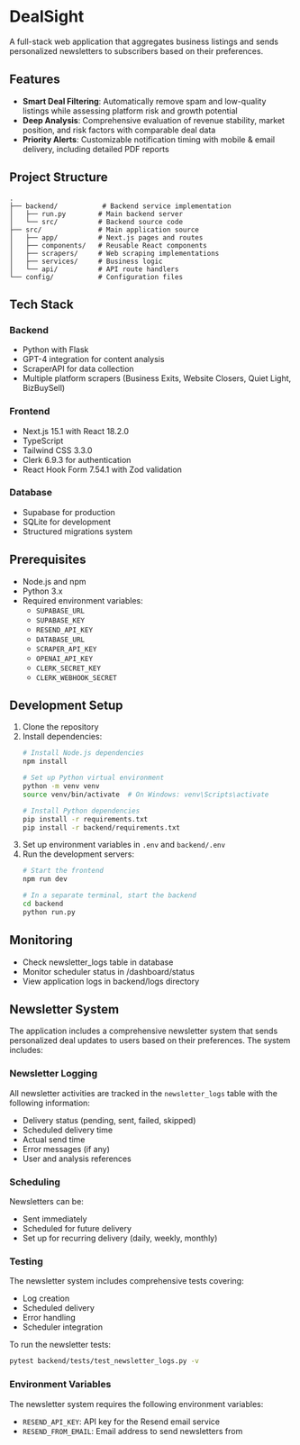 # DealSight

A full-stack web application that aggregates business listings and sends personalized newsletters to subscribers based on their preferences.

## Features

- **Smart Deal Filtering**: Automatically remove spam and low-quality listings while assessing platform risk and growth potential
- **Deep Analysis**: Comprehensive evaluation of revenue stability, market position, and risk factors with comparable deal data
- **Priority Alerts**: Customizable notification timing with mobile & email delivery, including detailed PDF reports

## Project Structure

```
.
├── backend/           # Backend service implementation
│   ├── run.py        # Main backend server
│   └── src/          # Backend source code
├── src/              # Main application source
│   ├── app/          # Next.js pages and routes
│   ├── components/   # Reusable React components
│   ├── scrapers/     # Web scraping implementations
│   ├── services/     # Business logic
│   └── api/          # API route handlers
└── config/           # Configuration files
```

## Tech Stack

### Backend
- Python with Flask
- GPT-4 integration for content analysis
- ScraperAPI for data collection
- Multiple platform scrapers (Business Exits, Website Closers, Quiet Light, BizBuySell)

### Frontend
- Next.js 15.1 with React 18.2.0
- TypeScript
- Tailwind CSS 3.3.0
- Clerk 6.9.3 for authentication
- React Hook Form 7.54.1 with Zod validation

### Database
- Supabase for production
- SQLite for development
- Structured migrations system

## Prerequisites
- Node.js and npm
- Python 3.x
- Required environment variables:
  - `SUPABASE_URL`
  - `SUPABASE_KEY`
  - `RESEND_API_KEY`
  - `DATABASE_URL`
  - `SCRAPER_API_KEY`
  - `OPENAI_API_KEY`
  - `CLERK_SECRET_KEY`
  - `CLERK_WEBHOOK_SECRET`

## Development Setup

1. Clone the repository
2. Install dependencies:
   ```bash
   # Install Node.js dependencies
   npm install
   
   # Set up Python virtual environment
   python -m venv venv
   source venv/bin/activate  # On Windows: venv\Scripts\activate
   
   # Install Python dependencies
   pip install -r requirements.txt
   pip install -r backend/requirements.txt
   ```
3. Set up environment variables in `.env` and `backend/.env`
4. Run the development servers:
   ```bash
   # Start the frontend
   npm run dev
   
   # In a separate terminal, start the backend
   cd backend
   python run.py
   ```

## Monitoring
- Check newsletter_logs table in database
- Monitor scheduler status in /dashboard/status
- View application logs in backend/logs directory

## Newsletter System

The application includes a comprehensive newsletter system that sends personalized deal updates to users based on their preferences. The system includes:

### Newsletter Logging
All newsletter activities are tracked in the `newsletter_logs` table with the following information:
- Delivery status (pending, sent, failed, skipped)
- Scheduled delivery time
- Actual send time
- Error messages (if any)
- User and analysis references

### Scheduling
Newsletters can be:
- Sent immediately
- Scheduled for future delivery
- Set up for recurring delivery (daily, weekly, monthly)

### Testing
The newsletter system includes comprehensive tests covering:
- Log creation
- Scheduled delivery
- Error handling
- Scheduler integration

To run the newsletter tests:
```bash
pytest backend/tests/test_newsletter_logs.py -v
```

### Environment Variables
The newsletter system requires the following environment variables:
- `RESEND_API_KEY`: API key for the Resend email service
- `RESEND_FROM_EMAIL`: Email address to send newsletters from
